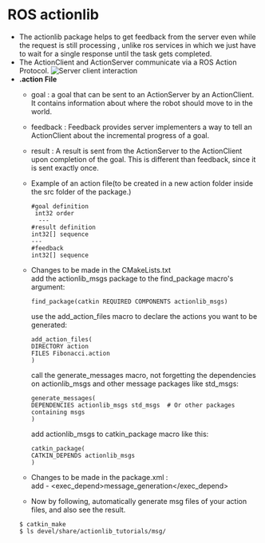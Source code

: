 # ROS actionlib

* The actionlib package helps to get feedback from the server even while the request is still processing , unlike ros services in     which we just have to wait for a single response until the task gets completed.
* The ActionClient and ActionServer communicate via a ROS Action Protocol.
  ![Server client interaction](http://wiki.ros.org/actionlib?action=AttachFile&do=get&target=client_server_interaction.png)
* __.action File__
  * goal : a goal that can be sent to an ActionServer by an ActionClient. It  contains information about where the robot should move to in the world. 
  * feedback : Feedback provides server implementers a way to tell an ActionClient about the incremental progress of a goal.
  * result : A result is sent from the ActionServer to the ActionClient upon completion of the goal. This is different than feedback, since it is sent exactly once.
  * Example of an action file(to be created in a new action folder inside the src folder of the package.) <br />
    ```
    #goal definition
     int32 order
      ---
    #result definition
    int32[] sequence
    ---
    #feedback
    int32[] sequence
      ```
   * Changes to be made in the CMakeLists.txt <br />
     add the actionlib_msgs package to the find_package macro's argument:
     ```
     find_package(catkin REQUIRED COMPONENTS actionlib_msgs)
     ```
     use the add_action_files macro to declare the actions you want to be generated: 
     ```
     add_action_files(
     DIRECTORY action
     FILES Fibonacci.action
     )
     ```
     call the generate_messages macro, not forgetting the dependencies on actionlib_msgs and other message packages like        std_msgs:
     ```
     generate_messages(
     DEPENDENCIES actionlib_msgs std_msgs  # Or other packages containing msgs
     )
     ```
     add actionlib_msgs to catkin_package macro like this: 
     ```
     catkin_package(
     CATKIN_DEPENDS actionlib_msgs
     )
     ```

   * Changes to be made in the package.xml : <br />
      add -  <exec_depend>message_generation</exec_depend>
   
   * Now by following, automatically generate msg files of your action files, and also see the result. 
    ```
    $ catkin_make
    $ ls devel/share/actionlib_tutorials/msg/
    ```
